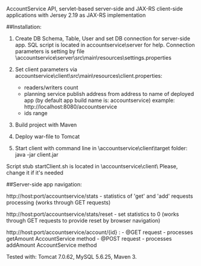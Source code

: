 AccountService API, servlet-based server-side and JAX-RS client-side applications with Jersey 2.19 as JAX-RS implementation 

##Installation:

1. Create DB Schema, Table, User and set DB connection for server-side app. SQL script is located in accountservice\server for help.
Connection parameters is setting by file \accountservice\server\src\main\resources\settings.properties

2. Set client parameters via accountservice\client\src\main\resources\client.properties: 

   - readers/writers count 
   - planning service publish address from address to name of deployed app (by default app build name is: accountservice) 
     example: http://localhost:8080/accountservice  
   - ids range

3. Build project with Maven

4. Deploy war-file to Tomcat

5. Start client with command line in \accountservice\client\target folder: java -jar client.jar

Script stub startClient.sh is located in \accountservice\client\ Please, change it if it's needed

##Server-side app navigation:

http://host:port/accountservice/stats - statistics of 'get' and 'add' requests processing (works through GET requests)

http://host:port/accountservice/stats/reset - set statistics to 0 (works through GET requests to provide reset by browser navigation)

http://host:port/accountservice/account/{id} :
                                      - @GET request - processes getAmount AccountService method
                                      - @POST request - processes addAmount AccountService method

Tested with: Tomcat 7.0.62, MySQL 5.6.25, Maven 3.

